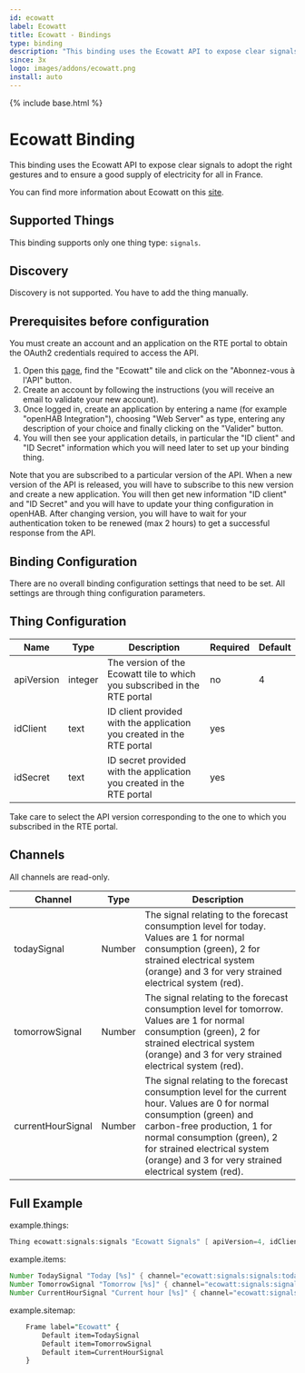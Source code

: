 ```yaml
---
id: ecowatt
label: Ecowatt
title: Ecowatt - Bindings
type: binding
description: "This binding uses the Ecowatt API to expose clear signals to adopt the right gestures and to ensure a good supply of electricity for all in France."
since: 3x
logo: images/addons/ecowatt.png
install: auto
---
```


<!-- Attention authors: Do not edit directly. Please add your changes to the appropriate source repository -->

{% include base.html %}

# Ecowatt Binding

<AddonLogo />

This binding uses the Ecowatt API to expose clear signals to adopt the right gestures and to ensure a good supply of electricity for all in France.

You can find more information about Ecowatt on this [site](https://www.monecowatt.fr).

## Supported Things

This binding supports only one thing type: `signals`.

## Discovery

Discovery is not supported.
You have to add the thing manually.

## Prerequisites before configuration

You must create an account and an application on the RTE portal to obtain the OAuth2 credentials required to access the API.

1. Open this [page](https://data.rte-france.com/catalog/-/api/consumption/Ecowatt/v5.0), find the "Ecowatt" tile and click on the "Abonnez-vous à l'API" button.
1. Create an account by following the instructions (you will receive an email to validate your new account).
1. Once logged in, create an application by entering a name (for example "openHAB Integration"), choosing "Web Server" as type, entering any description of your choice and finally clicking on the "Valider" button.
1. You will then see your application details, in particular the "ID client" and "ID Secret" information which you will need later to set up your binding thing.

Note that you are subscribed to a particular version of the API.
When a new version of the API is released, you will have to subscribe to this new version and create a new application.
You will then get new information "ID client" and "ID Secret" and you will have to update your thing configuration in openHAB.
After changing version, you will have to wait for your authentication token to be renewed (max 2 hours) to get a successful response from the API.

## Binding Configuration

There are no overall binding configuration settings that need to be set.
All settings are through thing configuration parameters.

## Thing Configuration

| Name       | Type    | Description                                                               | Required | Default |
|------------|---------|---------------------------------------------------------------------------|----------|---------|
| apiVersion | integer | The version of the Ecowatt tile to which you subscribed in the RTE portal | no       | 4       |
| idClient   | text    | ID client provided with the application you created in the RTE portal     | yes      |         |
| idSecret   | text    | ID secret provided with the application you created in the RTE portal     | yes      |         |

Take care to select the API version corresponding to the one to which you subscribed in the RTE portal.

## Channels

All channels are read-only.

| Channel           | Type   | Description                                                      |
|-------------------|--------|------------------------------------------------------------------|
| todaySignal       | Number | The signal relating to the forecast consumption level for today. Values are 1 for normal consumption (green), 2 for strained electrical system (orange) and 3 for very strained electrical system (red). |
| tomorrowSignal    | Number | The signal relating to the forecast consumption level for tomorrow. Values are 1 for normal consumption (green), 2 for strained electrical system (orange) and 3 for very strained electrical system (red). |
| currentHourSignal | Number | The signal relating to the forecast consumption level for the current hour. Values are 0 for normal consumption (green) and carbon-free production, 1 for normal consumption (green), 2 for strained electrical system (orange) and 3 for very strained electrical system (red). |

## Full Example

example.things:

```java
Thing ecowatt:signals:signals "Ecowatt Signals" [ apiVersion=4, idClient="xxxxx", idSecret="yyyyy"]
```

example.items:

```java
Number TodaySignal "Today [%s]" { channel="ecowatt:signals:signals:todaySignal" }
Number TomorrowSignal "Tomorrow [%s]" { channel="ecowatt:signals:signals:tomorrowSignal" }
Number CurrentHourSignal "Current hour [%s]" { channel="ecowatt:signals:signals:currentHourSignal" }
```

example.sitemap:

```perl
    Frame label="Ecowatt" {
        Default item=TodaySignal
        Default item=TomorrowSignal
        Default item=CurrentHourSignal
    }
```
